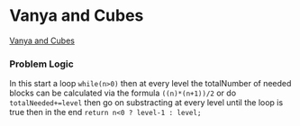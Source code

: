# Vanya and Cubes
[Vanya and Cubes](https://codeforces.com/problemset/problem/492/A)

### Problem Logic
In this start a loop `while(n>0)` then at every level the totalNumber of needed blocks can be calculated via the formula `((n)*(n+1))/2` or do `totalNeeded+=level` then go on substracting at every level until the loop is true then in the end 
`return n<0 ? level-1 : level;`